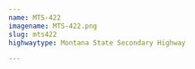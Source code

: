```yaml
---
name: MTS-422
imagename: MTS-422.png
slug: mts422
highwaytype: Montana State Secondary Highway

---
```

